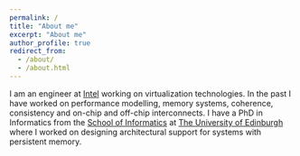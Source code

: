 ```yaml
---
permalink: /
title: "About me"
excerpt: "About me"
author_profile: true
redirect_from: 
  - /about/
  - /about.html
---
```


I am an engineer at [Intel](https://www.intel.com/) working on virtualization technologies. In the past I have worked on performance modelling, memory systems, coherence, consistency and on-chip and off-chip interconnects. I have a PhD in Informatics from the [School of Informatics](https://www.ed.ac.uk/informatics) at [The University of Edinburgh](https://www.ed.ac.uk/) where I worked on designing architectural support for systems with persistent memory. 

